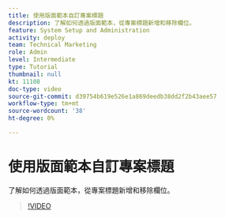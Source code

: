 ```yaml
---
title: 使用版面範本自訂專案標題
description: 了解如何透過版面範本，從專案標題新增和移除欄位。
feature: System Setup and Administration
activity: deploy
team: Technical Marketing
role: Admin
level: Intermediate
type: Tutorial
thumbnail: null
kt: 11108
doc-type: video
source-git-commit: d39754b619e526e1a869deedb38dd2f2b43aee57
workflow-type: tm+mt
source-wordcount: '38'
ht-degree: 0%

---
```


# 使用版面範本自訂專案標題

了解如何透過版面範本，從專案標題新增和移除欄位。

>[!VIDEO](https://video.tv.adobe.com/v/3409081)
